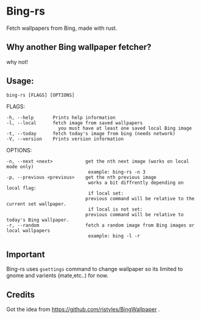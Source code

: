 # Bing-rs
Fetch wallpapers from Bing, made with rust.

## Why another Bing wallpaper fetcher?

why not!

## Usage:
    bing-rs [FLAGS] [OPTIONS]

FLAGS:

    -h, --help       Prints help information
    -l, --local      fetch image from saved wallpapers
                       you must have at least one saved local Bing image 
    -t, --today      fetch today's image from bing (needs network)
    -V, --version    Prints version information

OPTIONS:

    -n, --next <next>            get the nth next image (works on local mode only)
                                  example: bing-rs -n 3
    -p, --previous <previous>    get the nth previous image
                                  works a bit diffrently depending on local flag:
                                  if local set:
                                 previous command will be relative to the current set wallpaper.
                                  if local is not set:
                                 previous command will be relative to today's Bing wallpaper.
    -r, --random                 fetch a random image from Bing images or local wallpapers
                                  example: bing -l -r

## Important

Bing-rs uses `gsettings` command to change wallpaper so its limited to gnome and varients (mate,etc..) for now.

## Credits

Got the idea from https://github.com/rjstyles/BingWallpaper .
